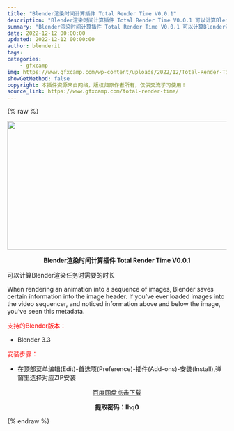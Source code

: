 ```yaml
---
title: "Blender渲染时间计算插件 Total Render Time V0.0.1"
description: "Blender渲染时间计算插件 Total Render Time V0.0.1 可以计算Blender渲染任务时需要的时长 When rendering an animation into a se..."
summary: "Blender渲染时间计算插件 Total Render Time V0.0.1 可以计算Blender渲染任务时需要的时长 When rendering an animation into a se..."
date: 2022-12-12 00:00:00
updated: 2022-12-12 00:00:00
author: blenderit
tags: 
categories:
    - gfxcamp
img: https://www.gfxcamp.com/wp-content/uploads/2022/12/Total-Render-Time.jpg
showGetMethod: false
copyright: 本插件资源来自网络，版权归原作者所有，仅供交流学习使用！
source_link: https://www.gfxcamp.com/total-render-time/
---
```


{% raw %}
<div><p><img decoding="async" class="aligncenter size-full wp-image-108843" src="https://www.gfxcamp.com/wp-content/uploads/2022/12/Total-Render-Time.jpg" data-src="https://www.gfxcamp.com/wp-content/uploads/2022/12/Total-Render-Time.jpg" alt="" width="590" height="295" data-srcset="https://www.gfxcamp.com/wp-content/uploads/2022/12/Total-Render-Time.jpg 590w, https://www.gfxcamp.com/wp-content/uploads/2022/12/Total-Render-Time-150x75.jpg 150w" data-sizes="(max-width: 590px) 100vw, 590px"></p><p style="text-align: center;"><strong>Blender渲染时间计算插件 Total Render Time V0.0.1</strong></p><p>可以计算Blender渲染任务时需要的时长</p><p>When rendering an animation into a sequence of images, Blender saves certain information into the image header. If you’ve ever loaded images into the video sequencer, and noticed information above and below the image, you’ve seen this metadata.</p><p style="text-align: left;"><span style="color: #ff0000;">支持的Blender版本：</span></p><ul>
<li style="text-align: left;">Blender 3.3</li>
</ul><p style="text-align: left;"><span style="color: #ff0000;">安装步骤：</span></p><ul>
<li>在顶部菜单编辑(Edit)-首选项(Preference)-插件(Add-ons)-安装(Install),弹窗里选择对应ZIP安装</li>
</ul><p style="text-align: center;"><a class="maxbutton-3 maxbutton maxbutton-baidu" target="_blank" rel="noopener" href="https://pan.baidu.com/s/1RAJTNCoudnoDeAy0EvKt9g?pwd=lhq0"><span class="mb-text">百度网盘点击下载</span></a></p><p style="text-align: center;"><strong>提取密码：lhq0</strong></p></div>
<div style="display: none">gfxcamp</div>
{% endraw %}